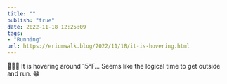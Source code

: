 ```yaml
---
title: ""
publish: "true"
date: 2022-11-18 12:25:09
tags:
- "Running"
url: https://ericmwalk.blog/2022/11/18/it-is-hovering.html
---
```

<div xmlns="http://www.w3.org/1999/xhtml">
<p>🏃🏻‍♂️ It is hovering around 15°F… Seems like the logical time to get outside and run. 😁</p>
</div>